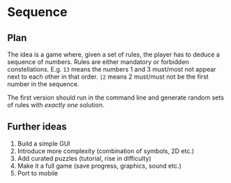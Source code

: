 # Sequence

## Plan

The idea is a game where, given a set of rules, the player has to deduce a sequence of numbers.
Rules are either mandatory or forbidden constellations. E.g. `13` means the numbers 1 and 3 must/most not appear next to each other in that order. `|2` means 2 must/must not be the first number in the sequence.

The first version should run in the command line and generate random sets of rules with *exactly one* solution.

## Further ideas

1. Build a simple GUI
2. Introduce more complexity (combination of symbols, 2D etc.)
3. Add curated puzzles (tutorial, rise in difficulty)
4. Make it a full game (save progress, graphics, sound etc.)
5. Port to mobile
